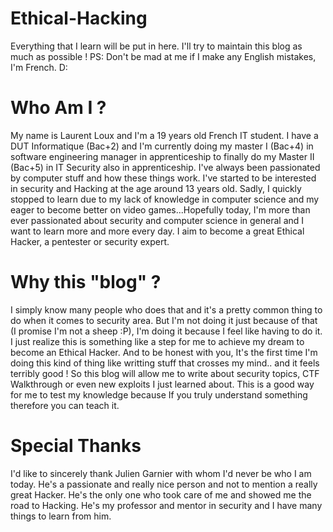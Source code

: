 # Ethical-Hacking
Everything that I learn will be put in here. I'll try to maintain this blog as much as possible !
PS: Don't be mad at me if I make any English mistakes, I'm French. D:

# Who Am I ?

My name is Laurent Loux and I'm a 19 years old French IT student. I have a DUT Informatique (Bac+2) and I'm currently doing my master I (Bac+4) in software engineering manager in apprenticeship to finally do my Master II (Bac+5) in IT Security also in apprenticeship. I've always been passionated by computer stuff and how these things work. I've started to be interested in security and Hacking at the age around 13 years old. Sadly, I quickly stopped to learn due to my lack of knowledge in computer science and my eager to become better on video games...Hopefully today, I'm more than ever passionated about security and computer science in general and I want to learn more and more every day. I aim to become a great Ethical Hacker, a pentester or security expert.

# Why this "blog" ?

I simply know many people who does that and it's a pretty common thing to do when it comes to security area. But I'm not doing it just because of that (I promise I'm not a sheep :P), I'm doing it because I feel like having to do it. I just realize this is something like a step for me to achieve my dream to become an Ethical Hacker. And to be honest with you, It's the first time I'm doing this kind of thing like writting stuff that crosses my mind.. and it feels terribly good ! So this blog will allow me to write about security topics, CTF Walkthrough or even new exploits I just learned about. This is a good way for me to test my knowledge because If you truly understand something therefore you can teach it. 

# Special Thanks

I'd like to sincerely thank Julien Garnier with whom I'd never be who I am today. He's a passionate and really nice person and not to mention a really great Hacker. He's the only one who took care of me and showed me the road to Hacking. He's my professor and mentor in security and I have many things to learn from him.
